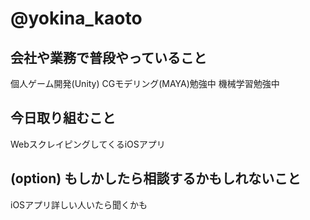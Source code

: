 # @yokina_kaoto

## 会社や業務で普段やっていること

個人ゲーム開発(Unity)
CGモデリング(MAYA)勉強中
機械学習勉強中

## 今日取り組むこと

WebスクレイピングしてくるiOSアプリ

## (option) もしかしたら相談するかもしれないこと

iOSアプリ詳しい人いたら聞くかも
